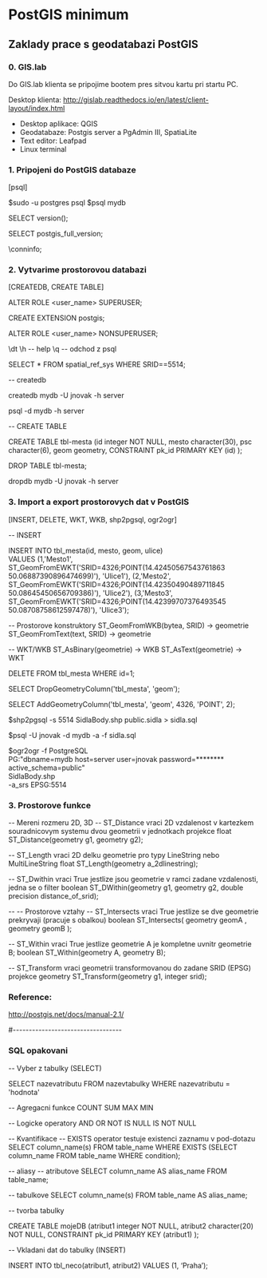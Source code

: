 # PostGIS minimum


## Zaklady prace s geodatabazi PostGIS ## 


### 0. GIS.lab ###
Do GIS.lab klienta se pripojime bootem pres sitvou kartu pri startu PC. 

Desktop klienta: http://gislab.readthedocs.io/en/latest/client-layout/index.html

- Desktop aplikace: QGIS
- Geodatabaze: Postgis server a PgAdmin III, SpatiaLite
- Text editor: Leafpad
- Linux terminal 


### 1. Pripojeni do PostGIS databaze ###
[psql]

$sudo -u postgres psql 
$psql mydb
 
SELECT version();

SELECT postgis_full_version;

\conninfo;



### 2. Vytvarime prostorovou databazi ### 
[CREATEDB, CREATE TABLE]

ALTER ROLE <user_name> SUPERUSER; 

CREATE EXTENSION postgis;

ALTER ROLE <user_name> NONSUPERUSER;

\dt
\h -- help
\q -- odchod z psql

SELECT *
FROM spatial_ref_sys
WHERE SRID==5514;

-- createdb

createdb mydb -U jnovak -h server 

psql -d mydb -h server 


-- CREATE TABLE 

CREATE TABLE tbl-mesta 
   (id integer NOT NULL, 
   mesto character(30), 
   psc character(6), 
   geom geometry, 
   CONSTRAINT pk_id PRIMARY KEY (id)
   ); 

DROP TABLE tbl-mesta; 

dropdb mydb -U jnovak -h server



### 3. Import a export prostorovych dat v PostGIS ###
[INSERT, DELETE, WKT, WKB, shp2pgsql, ogr2ogr] 

-- INSERT

INSERT INTO tbl_mesta(id, mesto, geom, ulice)	
VALUES 
(1,'Mesto1', ST_GeomFromEWKT('SRID=4326;POINT(14.42450567543761863 50.06887390896474699)'), 'Ulice1'), 
(2,'Mesto2', ST_GeomFromEWKT('SRID=4326;POINT(14.42350490489711845 50.08645450656709386)'), 'Ulice2'), 
(3,'Mesto3', ST_GeomFromEWKT('SRID=4326;POINT(14.42399707376493545 50.08708758612597478)'), 'Ulice3'); 

-- Prostorove konstruktory
ST_GeomFromWKB(bytea, SRID) -> geometrie
ST_GeomFromText(text, SRID) -> geometrie

-- WKT/WKB
ST_AsBinary(geometrie) -> WKB
ST_AsText(geometrie)    -> WKT


DELETE FROM tbl_mesta WHERE id=1;


SELECT DropGeometryColumn('tbl_mesta', 'geom');

SELECT AddGeometryColumn('tbl_mesta', 'geom', 4326, 'POINT', 2);


$shp2pgsql -s 5514 SidlaBody.shp public.sidla > sidla.sql

$psql -U jnovak -d mydb -a -f sidla.sql

$ogr2ogr -f PostgreSQL \
PG:"dbname=mydb  host=server user=jnovak password=******** \
active_schema=public" \
SidlaBody.shp \
-a_srs EPSG:5514

### 3. Prostorove funkce ### 

-- Mereni rozmeru 2D, 3D
-- ST_Distance vraci 2D vzdalenost v kartezkem souradnicovym systemu dvou geometrii v jednotkach projekce
float ST_Distance(geometry g1, geometry g2);

-- ST_Length vraci 2D delku geometrie pro typy LineString nebo MultiLineString
float ST_Length(geometry a_2dlinestring);

-- ST_Dwithin vraci True jestlize jsou geometrie v ramci zadane vzdalenosti, jedna se o filter
boolean ST_DWithin(geometry g1, geometry g2, double precision distance_of_srid);

--
-- Prostorove vztahy
-- ST_Intersects vraci True jestlize se dve geometrie prekryvaji (pracuje s obalkou) 
boolean ST_Intersects( geometry geomA , geometry geomB );

-- ST_Within vraci True jestlize geometrie A je kompletne uvnitr geometrie B; 
boolean ST_Within(geometry A, geometry B);


-- ST_Transform vraci geometrii transformovanou do zadane SRID (EPSG) projekce 
geometry ST_Transform(geometry g1, integer srid); 



### Reference: ###
http://postgis.net/docs/manual-2.1/

#----------------------------------

### SQL opakovani ###

-- Vyber z tabulky (SELECT)

SELECT 		nazevatributu
FROM    	nazevtabulky
WHERE 		nazevatributu = 'hodnota'

-- Agregacni funkce 
COUNT
SUM
MAX
MIN

-- Logicke operatory
AND
OR
NOT
IS NULL 
IS NOT NULL

-- Kvantifikace 
-- EXISTS operator testuje existenci zaznamu v pod-dotazu 
SELECT column_name(s)
FROM table_name
WHERE EXISTS
(SELECT column_name FROM table_name WHERE condition); 

-- aliasy
-- atributove
SELECT column_name AS alias_name
FROM table_name;

-- tabulkove
SELECT column_name(s)
FROM table_name AS alias_name;


-- tvorba tabulky 

CREATE TABLE	mojeDB
   (atribut1 integer NOT NULL, 
   atribut2 character(20) NOT NULL, 
   CONSTRAINT pk_id PRIMARY KEY (atribut1)
   );

-- Vkladani dat do tabulky (INSERT)

INSERT INTO tbl_neco(atribut1, atribut2)
VALUES (1, ‘Praha’);


